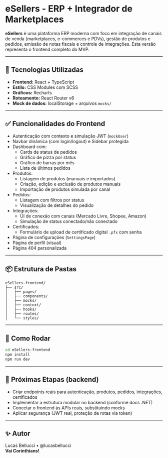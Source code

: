 # eSellers - ERP + Integrador de Marketplaces

**eSellers** é uma plataforma ERP moderna com foco em integração de canais de venda (marketplaces, e-commerces e PDVs), gestão de produtos e pedidos, emissão de notas fiscais e controle de integrações. Esta versão representa o frontend completo do MVP.

---

## 🚀 Tecnologias Utilizadas

- **Frontend:** React + TypeScript
- **Estilo:** CSS Modules com SCSS
- **Gráficos:** Recharts
- **Roteamento:** React Router v6
- **Mock de dados:** localStorage + arquivos `mocks/`

---

## ✅ Funcionalidades do Frontend

- Autenticação com contexto e simulação JWT (`mockUser`)
- Navbar dinâmica (com login/logout) e Sidebar protegida
- Dashboard com:
  - Cards de status de pedidos
  - Gráfico de pizza por status
  - Gráfico de barras por mês
  - Lista de últimos pedidos
- Produtos:
  - Listagem de produtos (manuais e importados)
  - Criação, edição e exclusão de produtos manuais
  - Importação de produtos simulada por canal
- Pedidos:
  - Listagem com filtros por status
  - Visualização de detalhes do pedido
- Integrações:
  - UI de conexão com canais (Mercado Livre, Shopee, Amazon)
  - Simulação de status conectado/não conectado
- Certificados:
  - Formulário de upload de certificado digital `.pfx` com senha
- Página de configurações (`SettingsPage`)
- Página de perfil (visual)
- Página 404 personalizada

---

## 📦 Estrutura de Pastas

```
eSellers-frontend/
├── src/
│   ├── pages/
│   ├── components/
│   ├── mocks/
│   ├── context/
│   ├── hooks/
│   ├── routes/
│   └── styles/
```

---

## 🧪 Como Rodar

```bash
cd eSellers-frontend
npm install
npm run dev
```

---

## 📘 Próximas Etapas (backend)

- Criar endpoints reais para autenticação, produtos, pedidos, integrações, certificados
- Implementar a estrutura modular no backend (conforme docs .NET)
- Conectar o frontend às APIs reais, substituindo mocks
- Aplicar segurança (JWT real, proteção de rotas via token)

---

## ✨ Autor

Lucas Bellucci • @lucasbellucci  
**Vai Corinthians!**
